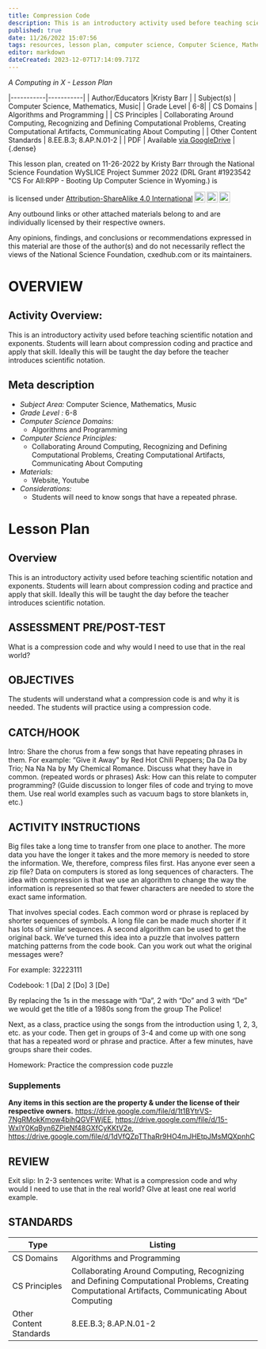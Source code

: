 ```yaml
---
title: Compression Code
description: This is an introductory activity used before teaching scientific notation and exponents.  Students will learn about compression coding and practice and apply that skill.  Ideally this will be taught the day before the teacher introduces scientific notation.
published: true
date: 11/26/2022 15:07:56
tags: resources, lesson plan, computer science, Computer Science, Mathematics, Music 
editor: markdown
dateCreated: 2023-12-07T17:14:09.717Z
---
```

*A Computing in X - Lesson Plan*

|-----------|-----------|
| Author/Educators |Kristy Barr |
| Subject(s) | Computer Science, Mathematics, Music|
| Grade Level | 6-8|
| CS Domains | Algorithms and Programming |
| CS Principles | Collaborating Around Computing, Recognizing and Defining Computational Problems, Creating Computational Artifacts, Communicating About Computing |
| Other Content Standards | 8.EE.B.3; 8.AP.N.01-2 | 
| PDF | Available [via GoogleDrive](https://drive.google.com/open?id=1TJrliSJnMA16MZB0ru8oIuHh5V_xj928) |
{.dense}






This lesson plan, created on 11-26-2022 by Kristy Barr through the National Science Foundation WySLICE Project Summer 2022 (DRL Grant #1923542 "CS For All:RPP - Booting Up Computer Science in Wyoming.) is  <p xmlns:cc="http://creativecommons.org/ns#" >  is licensed under <a href="http://creativecommons.org/licenses/by-sa/4.0/?ref=chooser-v1" target="_blank" rel="license noopener noreferrer" style="display:inline-block;">Attribution-ShareAlike 4.0 International<img style="height:22px!important;margin-left:3px;vertical-align:text-bottom;" src="https://mirrors.creativecommons.org/presskit/icons/cc.svg?ref=chooser-v1"><img style="height:22px!important;margin-left:3px;vertical-align:text-bottom;" src="https://mirrors.creativecommons.org/presskit/icons/by.svg?ref=chooser-v1"><img style="height:22px!important;margin-left:3px;vertical-align:text-bottom;" src="https://mirrors.creativecommons.org/presskit/icons/sa.svg?ref=chooser-v1"></a></p>


Any outbound links or other attached materials belong to and are individually licensed by their respective owners. 


Any opinions, findings, and conclusions or recommendations expressed in this material are those of the author(s) and do not necessarily reflect the views of the National Science Foundation, cxedhub.com or its maintainers.


# OVERVIEW
## Activity Overview:  
This is an introductory activity used before teaching scientific notation and exponents.  Students will learn about compression coding and practice and apply that skill.  Ideally this will be taught the day before the teacher introduces scientific notation.
## Meta description
+ *Subject Area:* Computer Science, Mathematics, Music 
+ *Grade Level :* 6-8 
+ *Computer Science Domains:*
   + Algorithms and Programming
+ *Computer Science Principles:*
   + Collaborating Around Computing, Recognizing and Defining Computational Problems, Creating Computational Artifacts, Communicating About Computing
+ *Materials:* 
   + Website, Youtube
+ *Considerations:*
   + Students will need to know songs that have a repeated phrase.


# Lesson Plan
## Overview
This is an introductory activity used before teaching scientific notation and exponents.  Students will learn about compression coding and practice and apply that skill.  Ideally this will be taught the day before the teacher introduces scientific notation.
## ASSESSMENT PRE/POST-TEST
What is a compression code and why would I need to use that in the real world?
## OBJECTIVES
The students will understand what a compression code is and why it is needed.
The students will practice using a compression code.


## CATCH/HOOK
Intro: Share the chorus from a few songs that have repeating phrases in them. For example: “Give it Away” by Red Hot Chili Peppers; Da Da Da by Trio; Na Na Na by My Chemical Romance.
Discuss what they have in common. (repeated words or phrases) 
Ask: How can this relate to computer programming? (Guide discussion to longer files of code and trying to move them. Use real world examples such as vacuum bags to store blankets in, etc.)


## ACTIVITY INSTRUCTIONS
Big files take a long time to transfer from one place to another.  The more data you have the longer it takes and the more memory is needed to store the information.  We, therefore, compress files first.  Has anyone ever seen a zip file?  Data on computers is stored as long sequences of characters.  The idea with compression is that we use an algorithm to change the way the information is represented so that fewer characters are needed to store the exact same information.


That involves special codes.  Each common word or phrase is replaced by shorter sequences of symbols.  A long file can be made much shorter if it has lots of similar sequences.  A second algorithm can be used to get the original back. We’ve turned this idea into a puzzle that involves pattern matching patterns from the code book.  Can you work out what the original messages were?


For example:
        32223111


Codebook:
1 [Da]
2 [Do]
3 [De]


By replacing the 1s in the message with “Da”, 2 with “Do” and 3 with “De” we would get the title of a 1980s song from the group The Police!


Next, as a class, practice using the songs from the introduction using 1, 2, 3, etc. as your code.  Then get in groups of 3-4 and come up with one song that has a repeated word or phrase and practice.  After a few minutes, have groups share their codes.


Homework: Practice the compression code puzzle


### Supplements
**Any items in this section are the property & under the license of their respective owners.**
https://drive.google.com/file/d/1t1BYtrVS-7NgRMokKmow4bihQGVFWjEE, https://drive.google.com/file/d/15-WxlY0KqByn6ZPieNf48GXfCyKKtV2e, https://drive.google.com/file/d/1dVfQZpTThaRr9HO4mJHEtpJMsMQXpnhC




## REVIEW
Exit slip: In 2-3 sentences write: What is a compression code and why would I need to use that in the real world? GIve at least one real world example.
## STANDARDS        
| Type | Listing | 
|-----------|-----------|
| CS Domains  | Algorithms and Programming|
| CS Principles   | Collaborating Around Computing, Recognizing and Defining Computational Problems, Creating Computational Artifacts, Communicating About Computing|
| Other Content Standards | 8.EE.B.3; 8.AP.N.01-2  |